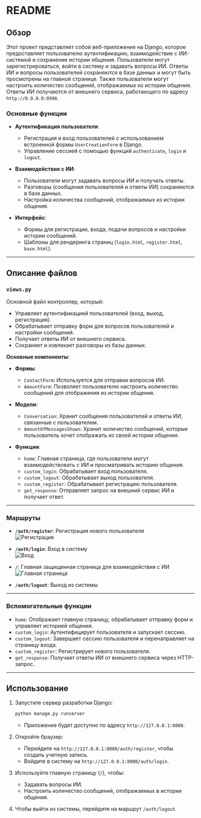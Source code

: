 # README

## Обзор
Этот проект представляет собой веб-приложение на Django, которое предоставляет пользователю аутентификацию, взаимодействие с ИИ-системой и сохранение истории общения. Пользователи могут зарегистрироваться, войти в систему и задавать вопросы ИИ. Ответы ИИ и вопросы пользователей сохраняются в базе данных и могут быть просмотрены на главной странице. Также пользователи могут настроить количество сообщений, отображаемых из истории общения. Ответы ИИ получаются от внешнего сервиса, работающего по адресу `http://0.0.0.0:8998`.

### Основные функции
- **Аутентификация пользователя**:
  - Регистрация и вход пользователей с использованием встроенной формы `UserCreationForm` в Django.
  - Управление сессией с помощью функций `authenticate`, `login` и `logout`.

- **Взаимодействие с ИИ**:
  - Пользователи могут задавать вопросы ИИ и получать ответы.
  - Разговоры (сообщения пользователей и ответы ИИ) сохраняются в базе данных.
  - Настройка количества сообщений, отображаемых из истории общения.

- **Интерфейс**:
  - Формы для регистрации, входа, подачи вопросов и настройки истории сообщений.
  - Шаблоны для рендеринга страниц (`login.html`, `register.html`, `base.html`).

---

## Описание файлов

### `views.py`
Основной файл контроллер, который:
- Управляет аутентификацией пользователей (вход, выход, регистрация).
- Обрабатывает отправку форм для вопросов пользователей и настройки сообщений.
- Получает ответы ИИ от внешнего сервиса.
- Сохраняет и извлекает разговоры из базы данных.

**Основные компоненты**:
- **Формы**:
  - `ContactForm`: Используется для отправки вопросов ИИ.
  - `AmountForm`: Позволяет пользователю настроить количество сообщений для отображения из истории общения.
  
- **Модели**:
  - `Conversation`: Хранит сообщения пользователей и ответы ИИ, связанные с пользователем.
  - `AmountOfMessagesShown`: Хранит количество сообщений, которые пользователь хочет отображать из своей истории общения.

- **Функции**:
  - `home`: Главная страница, где пользователи могут взаимодействовать с ИИ и просматривать историю общения.
  - `custom_login`: Обрабатывает вход пользователя.
  - `custom_logout`: Обрабатывает выход пользователя.
  - `custom_register`: Обрабатывает регистрацию пользователя.
  - `get_response`: Отправляет запрос на внешний сервис ИИ и получает ответ.

---

### Маршруты

- **`/auth/register`**: Регистрация нового пользователя  
  ![Регистрация](https://post-images.org/download/194.113.153.253-desk/LUVwjhs01733996045.png)

- **`/auth/login`**: Вход в систему  
  ![Вход](https://post-images.org/download/194.113.153.253-desk/ZRvKLVzO1733996095.png)

- **`/`**: Главная защищенная страница для взаимодействия с ИИ  
  ![Главная страница]([https://post-images.org/download/194.113.153.253-desk/lCUKqrND1733416556.png](https://post-images.org/download/194.113.153.253-desk/VTPua7MH1733996139.png))  

- **`/auth/logout`**: Выход из системы

---

### Вспомогательные функции
- `home`: Отображает главную страницу, обрабатывает отправку форм и управляет историей общения.
- `custom_login`: Аутентифицирует пользователя и запускает сессию.
- `custom_logout`: Завершает сессию пользователя и перенаправляет на страницу входа.
- `custom_register`: Регистрирует нового пользователя.
- `get_response`: Получает ответы ИИ от внешнего сервиса через HTTP-запрос.

---

## Использование

1. Запустите сервер разработки Django:
   ```bash
   python manage.py runserver
   ```
   - Приложение будет доступно по адресу `http://127.0.0.1:8000`.

2. Откройте браузер:
   - Перейдите на `http://127.0.0.1:8000/auth/register`, чтобы создать учетную запись.
   - Войдите в систему на `http://127.0.0.1:8000/auth/login`.

3. Используйте главную страницу (`/`), чтобы:
   - Задавать вопросы ИИ.
   - Настроить количество сообщений, отображаемых в истории общения.

4. Чтобы выйти из системы, перейдите на маршрут `/auth/logout`.
